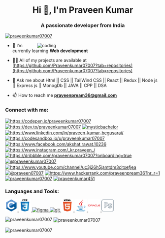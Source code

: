 
<h1 align="center">Hi 👋, I'm Praveen Kumar</h1>
<h3 align="center">A passionate  developer from India</h3>

<p align="left"> <a href="https://github.com/ryo-ma/github-profile-trophy"><img src="https://github-profile-trophy.vercel.app/?username=praveenkumar07007" alt="praveenkumar07007" /></a> </p>

<img align="right" alt="coding" width="400"  src="https://user-images.githubusercontent.com/55389276/140866485-8fb1c876-9a8f-4d6a-98dc-08c4981eaf70.gif">



- 🌱 I’m currently learning **Web development**

- 👨‍💻 All of my projects are available at [https://github.com/Praveenkumar07007?tab=repositories](https://github.com/Praveenkumar07007?tab=repositories)

- 💬 Ask me about Html || CSS || TailWind CSS || React || Redux || Node js || Express js || MonogDb ||  JAVA || CPP || DSA 

- 📫 How to reach me **praveenpream36@gmail.com**



<h3 align="left">Connect with me:</h3>
<p align="left">
<a href="https://codepen.io/praveenkumar07007" target="blank"><img align="center" src="https://raw.githubusercontent.com/rahuldkjain/github-profile-readme-generator/master/src/images/icons/Social/codepen.svg" alt="https://codepen.io/praveenkumar07007" height="30" width="40" /></a>
<a href="https://dev.to/praveenkumar07007" target="blank"><img align="center" src="https://raw.githubusercontent.com/rahuldkjain/github-profile-readme-generator/master/src/images/icons/Social/devto.svg" alt="https://dev.to/praveenkumar07007" height="30" width="40" /></a>
<a href="https://twitter.com/mysticbachelor" target="blank"><img align="center" src="https://raw.githubusercontent.com/rahuldkjain/github-profile-readme-generator/master/src/images/icons/Social/twitter.svg" alt="mysticbachelor" height="30" width="40" /></a>
<a href="https://linkedin.com/in/praveen-kumar-begusarai/" target="blank"><img align="center" src="https://raw.githubusercontent.com/rahuldkjain/github-profile-readme-generator/master/src/images/icons/Social/linked-in-alt.svg" alt="https://www.linkedin.com/in/praveen-kumar-begusarai/" height="30" width="40" /></a>
<a href="https://codesandbox.io/u/praveenkumar07007" target="blank"><img align="center" src="https://raw.githubusercontent.com/rahuldkjain/github-profile-readme-generator/master/src/images/icons/Social/codesandbox.svg" alt="https://codesandbox.io/u/praveenkumar07007" height="30" width="40" /></a>
<a href="https://fb.com/akshat.rawat.10236" target="blank"><img align="center" src="https://raw.githubusercontent.com/rahuldkjain/github-profile-readme-generator/master/src/images/icons/Social/facebook.svg" alt="https://www.facebook.com/akshat.rawat.10236" height="30" width="40" /></a>
<a href="https://instagram.com/_kr.praveen_/" target="blank"><img align="center" src="https://raw.githubusercontent.com/rahuldkjain/github-profile-readme-generator/master/src/images/icons/Social/instagram.svg" alt="https://www.instagram.com/_kr.praveen_/" height="30" width="40" /></a>
<a href="https://dribbble.com/praveenkumar07007?onboarding=true" target="blank"><img align="center" src="https://raw.githubusercontent.com/rahuldkjain/github-profile-readme-generator/master/src/images/icons/Social/dribbble.svg" alt="https://dribbble.com/praveenkumar07007?onboarding=true" height="30" width="40" /></a>
<a href="https://hashnode.com/@praveenkumar07007" target="blank"><img align="center" src="https://raw.githubusercontent.com/rahuldkjain/github-profile-readme-generator/master/src/images/icons/Social/hashnode.svg" alt="@praveenkumar07007" height="30" width="40" /></a>
<a href="https://www.youtube.com/channel/uc3j26h5jamtdm3citxefjea" target="blank"><img align="center" src="https://raw.githubusercontent.com/rahuldkjain/github-profile-readme-generator/master/src/images/icons/Social/youtube.svg" alt="https://www.youtube.com/channel/uc3j26h5jamtdm3citxefjea" height="30" width="40" /></a>
<a href="https://www.codechef.com/users/@praveen07007" target="blank"><img align="center" src="https://cdn.jsdelivr.net/npm/simple-icons@3.1.0/icons/codechef.svg" alt="@praveen07007" height="30" width="40" /></a>
<a href="https://www.hackerrank.com/praveenpream36?hr_r=1" target="blank"><img align="center" src="https://raw.githubusercontent.com/rahuldkjain/github-profile-readme-generator/master/src/images/icons/Social/hackerrank.svg" alt="https://www.hackerrank.com/praveenpream36?hr_r=1" height="30" width="40" /></a>
<a href="https://www.leetcode.com/praveenkumar07007" target="blank"><img align="center" src="https://raw.githubusercontent.com/rahuldkjain/github-profile-readme-generator/master/src/images/icons/Social/leet-code.svg" alt="praveenkumar07007" height="30" width="40" /></a>
<a href="https://auth.geeksforgeeks.org/user/praveenkumar451" target="blank"><img align="center" src="https://raw.githubusercontent.com/rahuldkjain/github-profile-readme-generator/master/src/images/icons/Social/geeks-for-geeks.svg" alt="praveenkumar451" height="30" width="40" /></a>
</p>

<h3 align="left">Languages and Tools:</h3>
<p align="left"> <a href="https://www.cprogramming.com/" target="_blank" rel="noreferrer"> <img src="https://raw.githubusercontent.com/devicons/devicon/master/icons/c/c-original.svg" alt="c" width="40" height="40"/> </a> <a href="https://www.w3schools.com/css/" target="_blank" rel="noreferrer"> <img src="https://raw.githubusercontent.com/devicons/devicon/master/icons/css3/css3-original-wordmark.svg" alt="css3" width="40" height="40"/> </a> <a href="https://www.figma.com/" target="_blank" rel="noreferrer"> <img src="https://www.vectorlogo.zone/logos/figma/figma-icon.svg" alt="figma" width="40" height="40"/> </a> <a href="https://git-scm.com/" target="_blank" rel="noreferrer"> <img src="https://www.vectorlogo.zone/logos/git-scm/git-scm-icon.svg" alt="git" width="40" height="40"/> </a> <a href="https://www.w3.org/html/" target="_blank" rel="noreferrer"> <img src="https://raw.githubusercontent.com/devicons/devicon/master/icons/html5/html5-original-wordmark.svg" alt="html5" width="40" height="40"/> </a> <a href="https://www.java.com" target="_blank" rel="noreferrer"> <img src="https://raw.githubusercontent.com/devicons/devicon/master/icons/java/java-original.svg" alt="java" width="40" height="40"/> </a> <a href="https://www.oracle.com/" target="_blank" rel="noreferrer"> <img src="https://raw.githubusercontent.com/devicons/devicon/master/icons/oracle/oracle-original.svg" alt="oracle" width="40" height="40"/> </a> <a href="https://www.photoshop.com/en" target="_blank" rel="noreferrer"> <img src="https://raw.githubusercontent.com/devicons/devicon/master/icons/photoshop/photoshop-line.svg" alt="photoshop" width="40" height="40"/> </a> </p>

<p><img align="left" src="https://github-readme-stats.vercel.app/api/top-langs?username=praveenkumar07007&show_icons=true&locale=en&layout=compact" alt="praveenkumar07007" /></p>

<p>&nbsp;<img align="center" src="https://github-readme-stats.vercel.app/api?username=praveenkumar07007&show_icons=true&locale=en" alt="praveenkumar07007" /></p>

<p><img align="center" src="https://github-readme-streak-stats.herokuapp.com/?user=praveenkumar07007&" alt="praveenkumar07007" /></p>
